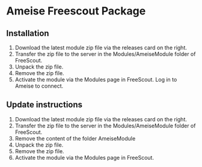 # Ameise Freescout Package

## Installation

1. Download the latest module zip file via the releases card on the right.
2. Transfer the zip file to the server in the Modules/AmeiseModule folder of FreeScout.
3. Unpack the zip file.
4. Remove the zip file.
5. Activate the module via the Modules page in FreeScout.
Log in to Ameise to connect.

## Update instructions

1. Download the latest module zip file via the releases card on the right.
2. Transfer the zip file to the server in the Modules/AmeiseModule folder of FreeScout.
3. Remove the content of the folder AmeiseModule
4. Unpack the zip file.
5. Remove the zip file.
6. Activate the module via the Modules page in FreeScout.
